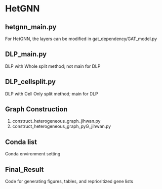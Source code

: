 # HetGNN

## hetgnn_main.py

For HetGNN, the layers can be modified in gat_dependency/GAT_model.py

## DLP_main.py

DLP with Whole split method; not main for DLP

## DLP_cellsplit.py

DLP with Cell Only split method; main for DLP

## Graph Construction

1. construct_heterogeneous_graph_jihwan.py
2. construct_heterogeneous_graph_pyG_jihwan.py

## Conda list

Conda environment setting

## Final_Result

Code for generating figures, tables, and reprioritized gene lists
